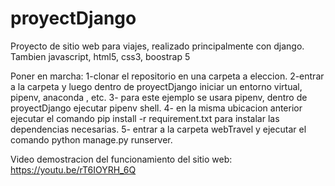 # proyectDjango

Proyecto de sitio web para viajes, realizado principalmente con django. Tambien javascript, html5, css3, boostrap 5   

Poner en marcha:
1-clonar el repositorio en una carpeta a eleccion.
2-entrar a la carpeta y luego dentro de proyectDjango iniciar un entorno virtual, pipenv, anaconda , etc.
3- para este ejemplo se usara pipenv, dentro de proyectDjango ejecutar pipenv shell.
4- en la misma ubicacion anterior ejecutar el comando pip install -r requirement.txt para instalar las dependencias necesarias.
5- entrar a la carpeta webTravel y ejecutar el comando python manage.py runserver.


Video demostracion del funcionamiento del sitio web:
https://youtu.be/rT6IOYRH_6Q
